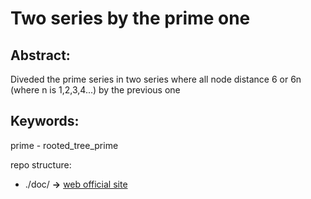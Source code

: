 # Two series by the prime one
## Abstract:
Diveded the prime series in two series where all node distance 6 or 6n (where n is 1,2,3,4...) by the previous one

## Keywords:
prime -  rooted_tree_prime

repo structure:
 * ./doc/ **->** [web official site](https://bertanimauro.github.io/PrimeSeries/)
 
